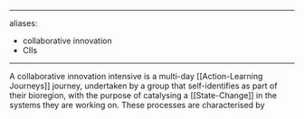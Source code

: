 ______________________________________________________________________

aliases:

- collaborative innovation
- CIIs

______________________________________________________________________

A collaborative innovation intensive is a multi-day [[Action-Learning Journeys]] journey, undertaken by a group that self-identifies as part of their bioregion, with the purpose of catalysing a [[State-Change]] in the systems they are working on. These processes are characterised by
